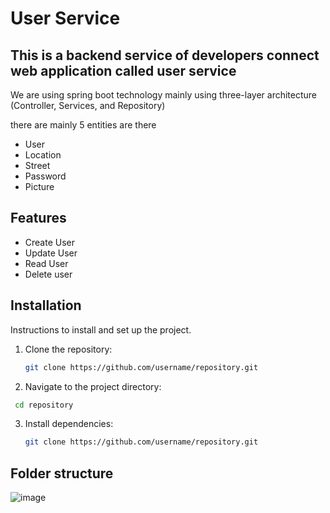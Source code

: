 # User Service

## This is a backend service  of developers connect web application called user service 

We are using spring boot technology mainly using three-layer architecture (Controller, Services, and Repository)

there are mainly 5 entities are there
- User
- Location
- Street
- Password
- Picture

## Features

- Create User
- Update User
- Read User
- Delete user

## Installation

Instructions to install and set up the project.

1. Clone the repository:
   ```bash
   git clone https://github.com/username/repository.git
   ```
2. Navigate to the project directory:
  ```bash
   cd repository
   ```
3. Install dependencies:
   ```bash
   git clone https://github.com/username/repository.git
   ```
## Folder structure
![image](https://github.com/developer-connect-01/user-service/assets/25847404/434c725b-9e43-47c8-9726-636d6531b044)
